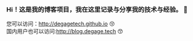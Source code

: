 
### Hi！这是我的博客项目，我在这里记录与分享我的技术与经验。 📑
您可以访问：http://degagetech.github.io     😚  
国内用户也可以访问:http://blog.degage.tech  😙

